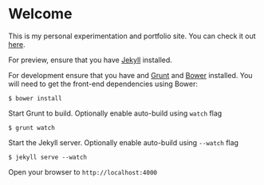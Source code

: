 # Welcome
This is my personal experimentation and portfolio site. You can check it out [here][site].

For preview, ensure that you have [Jekyll][jekyll] installed.


For development ensure that you have and [Grunt][grunt] and [Bower][bower] installed. You will need to get the front-end dependencies using Bower:

`$ bower install`

Start Grunt to build. Optionally enable auto-build using `watch` flag

`$ grunt watch`

Start the Jekyll server. Optionally enable auto-build using `--watch` flag

`$ jekyll serve --watch`

Open your browser to `http://localhost:4000`

[jekyll]: http://jekyllrb.com/
[site]: http://jeremynealbrown.com
[bower]: http://bower.io
[grunt]: http://gruntjs.com/
[d3]: http://d3js.org
